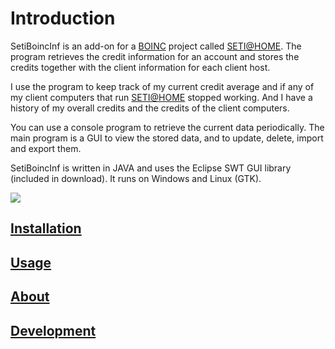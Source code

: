 # Introduction #

SetiBoincInf is an add-on for a [BOINC](http://http://boinc.berkeley.edu/) project called [SETI@HOME](http://setiathome.berkeley.edu). The program retrieves the credit information for an account and stores the credits together with the client information for each client host.

I use the program to keep track of my current credit average and if any of my client computers that run [SETI@HOME](http://setiathome.berkeley.edu) stopped working. And I have a history of my overall credits and the credits of the client computers.

You can use a console program to retrieve the current data periodically. The main program is a GUI to view the stored data, and to update, delete, import and export them.

SetiBoincInf is written in JAVA and uses the Eclipse SWT GUI library (included in download). It runs on Windows and Linux (GTK).

[![](http://www.ohloh.net/projects/10928/widgets/project_partner_badge.gif)](http://www.ohloh.net/projects/10928)

## **[Installation](Installation.md)** ##

## **[Usage](Usage.md)** ##

## **[About](About.md)** ##

## **[Development](Development.md)** ##